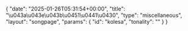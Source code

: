 {
    "date": "2025-01-26T05:31:54+00:00",
    "title": "\u043a\u043e\u043b\u0451\u0441\u0430",
    "type": "miscellaneous",
    "layout": "songpage",
    "params": {
        "id": "kolesa",
        "tonality": ""
    }
}